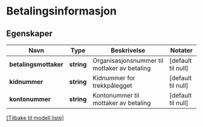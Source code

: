 # Betalingsinformasjon

## Egenskaper

| Navn                  | Type       | Beskrivelse                                  | Notater            |
|-----------------------|------------|----------------------------------------------|--------------------|
| **betalingsmottaker** | **string** | Organisasjonsnummer til mottaker av betaling | [default til null] |
| **kidnummer**         | **string** | Kidnummer for trekkpålegget                  | [default til null] |
| **kontonummer**       | **string** | Kontonummer til mottaker av betaling         | [default til null] |

[[Tilbake til modell liste]](../index.md)

